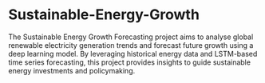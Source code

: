 # Sustainable-Energy-Growth
The Sustainable Energy Growth Forecasting project aims to analyse global renewable electricity generation trends and forecast future growth using a deep learning model. By leveraging historical energy data and LSTM-based time series forecasting, this project provides insights to guide sustainable energy investments and policymaking.
